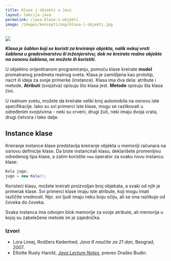 ```yaml
---
title: Klase i objekti u Javi
layout: lekcija-java
permalink: /java-klase-i-objekti
image: /images/koncepti/oop/klasa-i-objekti.jpg
---
```


![]({{page.image}})

***Klasa je šablon koji se koristi za kreiranje objekta, nalik nekoj vrsti šablona u gradevinarstvu ili inženjerstvu; dok ne kreirate realne objekte na osnovu šablona, ne možete ih koristiti.***

U objektno orijentiranom programiranju, pomoću klase kreirate **model** promatranog predmeta realnog sveta. Klasa je zamišljena kao prototip, nacrt ili ideja za svoje primerke (instance). Klasa ima dva dela: atribute i metode. **Atributi** (svojstva) opisuju što klasa jest. **Metode** opisuju šta klasa čini.

U realnom svetu, možete da kreirate veliki broj automobila na osnovu iste specifikacije. Iako su svi primerci iste klase, mogu se razlikovati u određenim svojstvima - neki su crveni, drugi žuti, neki imaju dvoja vrata, drugi četvora i tako dalje.

## Instance klase

Kreiranje instance klase predstavlja kreiranje objekta u memoriji računara na osnovu definicije klase. Da biste instancirali klasu, deklarišete promenljivu odredenog tipa klase, a zatim koristite `new` operator za svaku novu instancu klase:

```java
Kola jugo;
jugo = new Kola();
```

Koristeći klasu, možete kreirati proizvoljan broj objekata, a svaki od njih je primerak klase. Svi primerci klase imaju iste atribute, koji mogu imati različite vrednosti. Npr. svi ljudi imaju neku boju očiju, ali se ona razlikuje od čoveka do čoveka.

Svaka instanca ima odvojen blok memorije za svoje atribute, ali memorija u kojoj su zabeležene metode im je zajednička.


### Izvori

- Lora Limej, Rodžers Kedenhed, *Java 6 naučite za 21 dan*, Beograd, 2007.
- Elliotte Rusty Harold, *[Java Lecture Notes](//www.cafeaulait.org/course/index.html)*, preveo Draško Budin.
